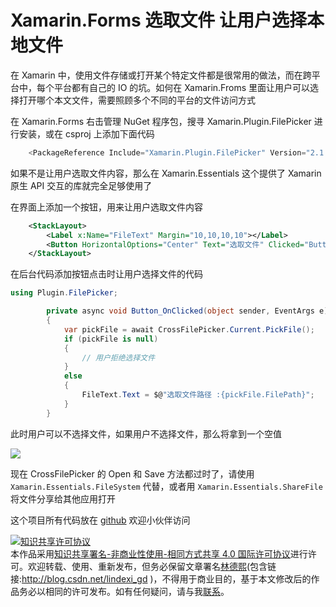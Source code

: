 
# Xamarin.Forms 选取文件 让用户选择本地文件

在 Xamarin 中，使用文件存储或打开某个特定文件都是很常用的做法，而在跨平台中，每个平台都有自己的 IO 的坑。如何在 Xamarin.Froms 里面让用户可以选择打开哪个本文文件，需要照顾多个不同的平台的文件访问方式

<!--more-->


<!-- CreateTime:2020/2/23 16:43:08 -->
<!-- 标签：Xamarin -->


在 Xamarin.Forms 右击管理 NuGet 程序包，搜寻 Xamarin.Plugin.FilePicker 进行安装，或在 csproj 上添加下面代码

```csharp
    <PackageReference Include="Xamarin.Plugin.FilePicker" Version="2.1.36-beta" />
```

如果不是让用户选取文件内容，那么在 Xamarin.Essentials 这个提供了 Xamarin 原生 API 交互的库就完全足够使用了

在界面上添加一个按钮，用来让用户选取文件内容

```xml
    <StackLayout>
        <Label x:Name="FileText" Margin="10,10,10,10"></Label>
        <Button HorizontalOptions="Center" Text="选取文件" Clicked="Button_OnClicked"></Button>
    </StackLayout>
```

在后台代码添加按钮点击时让用户选择文件的代码

```csharp
using Plugin.FilePicker;

        private async void Button_OnClicked(object sender, EventArgs e)
        {
            var pickFile = await CrossFilePicker.Current.PickFile();
            if (pickFile is null)
            {
                // 用户拒绝选择文件
            }
            else
            {
                FileText.Text = $@"选取文件路径 :{pickFile.FilePath}";
            }
        }
```

此时用户可以不选择文件，如果用户不选择文件，那么将拿到一个空值

![](http://cdn.lindexi.site/lindexi%2FScreenshot_1582444733.png)

现在 CrossFilePicker 的 Open 和 Save 方法都过时了，请使用 `Xamarin.Essentials.FileSystem` 代替，或者用 `Xamarin.Essentials.ShareFile` 将文件分享给其他应用打开

这个项目所有代码放在 [github](https://github.com/lindexi/lindexi_gd/tree/a94fb1c9361e7a7ed80b4d7df2b587b2c0d57045/FecawjearwhalljearWugeweenere) 欢迎小伙伴访问





<a rel="license" href="http://creativecommons.org/licenses/by-nc-sa/4.0/"><img alt="知识共享许可协议" style="border-width:0" src="https://licensebuttons.net/l/by-nc-sa/4.0/88x31.png" /></a><br />本作品采用<a rel="license" href="http://creativecommons.org/licenses/by-nc-sa/4.0/">知识共享署名-非商业性使用-相同方式共享 4.0 国际许可协议</a>进行许可。欢迎转载、使用、重新发布，但务必保留文章署名[林德熙](http://blog.csdn.net/lindexi_gd)(包含链接:http://blog.csdn.net/lindexi_gd )，不得用于商业目的，基于本文修改后的作品务必以相同的许可发布。如有任何疑问，请与我[联系](mailto:lindexi_gd@163.com)。